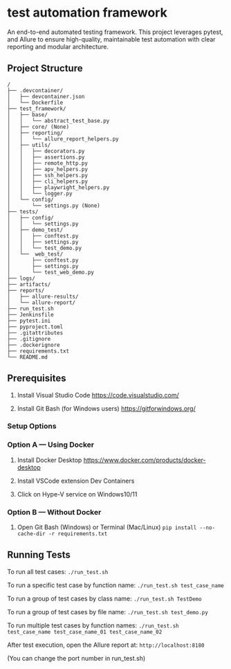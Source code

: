 # test automation framework

An end-to-end automated testing framework.
This project leverages pytest, and Allure to ensure high-quality, maintainable test automation with clear reporting and modular architecture.

## Project Structure
```
/
├── .devcontainer/
│   ├── devcontainer.json
│   └── Dockerfile
├── test_framework/
│   ├── base/
│   │   └── abstract_test_base.py
│   ├── core/ (None)
│   ├── reporting/
│   │   └── allure_report_helpers.py
│   ├── utils/
│   │   ├── decorators.py
│   │   ├── assertions.py
│   │   ├── remote_http.py
│   │   ├── apv_helpers.py
│   │   ├── ssh_helpers.py
│   │   ├── cli_helpers.py
│   │   ├── playwright_helpers.py
│   │   └── logger.py
│   └── config/
│       └── settings.py (None)
├── tests/
│   ├── config/
│   │   └── settings.py
│   ├── demo_test/
│   │   ├── conftest.py
│   │   ├── settings.py
│   │   └── test_demo.py
│   └──  web_test/
│       ├── conftest.py
│       ├── settings.py
│       └── test_web_demo.py
├── logs/
├── artifacts/
├── reports/
│   ├── allure-results/
│   └── allure-report/
├── run_test.sh
├── Jenkinsfile
├── pytest.ini
├── pyproject.toml
├── .gitattributes
├── .gitignore
├── .dockerignore
├── requirements.txt
└── README.md
```
## Prerequisites 

1. Install Visual Studio Code
https://code.visualstudio.com/

2. Install Git Bash (for Windows users)
https://gitforwindows.org/

### Setup Options

### Option A — Using Docker
1. Install Docker Desktop
https://www.docker.com/products/docker-desktop

2. Install VSCode extension Dev Containers

3. Click on Hype-V service on Windows10/11

### Option B — Without Docker
1. Open Git Bash (Windows) or Terminal (Mac/Linux)
`pip install --no-cache-dir -r requirements.txt`

## Running Tests

To run all test cases:
`./run_test.sh`

To run a specific test case by function name:
`./run_test.sh test_case_name`

To run a group of test cases by class name:
`./run_test.sh TestDemo`

To run a group of test cases by file name:
`./run_test.sh test_demo.py`

To run multiple test cases by function names:
`./run_test.sh test_case_name test_case_name_01 test_case_name_02`

After test execution, open the Allure report at:
`http://localhost:8180`

(You can change the port number in run_test.sh)
